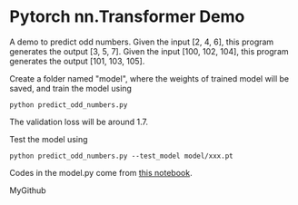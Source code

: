 # Pytorch nn.Transformer Demo
A demo to predict odd numbers. Given the input [2, 4, 6], this program generates the output [3, 5, 7]. Given the input [100, 102, 104], this program generates the output [101, 103, 105].

Create a folder named "model", where the weights of trained model will be saved, and train the model using
```shell script
python predict_odd_numbers.py
```
The validation loss will be around 1.7.
  
Test the model using
```shell script
python predict_odd_numbers.py --test_model model/xxx.pt
```

Codes in the model.py come from [this notebook](https://colab.research.google.com/drive/1g4ZFCGegOmD-xXL-Ggu7K5LVoJeXYJ75).

MyGithub
